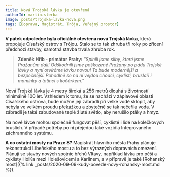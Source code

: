 ```yaml
---
title: Nová Trojská lávka je otevřená
authorId: martin.sterba
image: posts/trojska-lavka-nova.png
tags: [Doprava, Magistrát, Trója, Veřejný prostor]
---
```


**V pátek odpoledne byla oficiálně otevřena nová Trojská lávka**, která propojuje Císařský ostrov s Trójou. Stalo se to tak zhruba tři roky po zřícení předchozí stavby, samotná stavba trvala zhruba rok.

> **Zdeněk Hřib - primátor Prahy:** *"Splnili jsme sliby, které jsme Pražanům dali! Odškodnili jsme poškozené Pražany po pádu Trojské lávky a nyní otvíráme lávku novou! Ta bude modernější a bezpečnější. Pohodlně se na ní vejdou chodci, cyklisti, bruslaři i maminky a tatínci s kočárkem."*

Nová Trojská lávka je 4 metry široká a 256 metrů dlouhá s životností minimálně 100 let. Vzhledem k tomu, že se nachází v záplavové oblasti Císařského ostrova, bude možné její zábradlí při velké vodě sklopit, aby nebyla ve velkém proudu překážkou a zbytečně se tak nečeřila voda. V zábradlí je také zabudované teplé žluté světlo, aby nerušilo ptáky a hmyz.

Na nové lávce mohou společně fungovat pěší, cyklisté i lidé na kolečkových bruslích. V případě potřeby po ní přejedou také vozidla Integrovaného záchranného systému.

**A co ostatní mosty na Praze 8?** Magistrát hlavního města Prahy plánuje rekonstrukci Libeňského mostu a to bez výrazných dopravních omezení. Plánují se stavby nových spojnic břehů Vltavy, například lávka pro pěší a cyklisty HolKa mezi Holešovicemi a Karlínem, a v přípravě je také [Rohanský most]({% link _posts/2020-09-09-kudy-povede-novy-rohansky-most.md %}).
